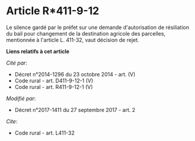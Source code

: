 # Article R*411-9-12

Le silence gardé par le préfet sur une demande d'autorisation de résiliation du bail pour changement de la destination
agricole des parcelles, mentionnée à l'article L. 411-32, vaut décision de rejet.

**Liens relatifs à cet article**

_Cité par_:

  - Décret n°2014-1296 du 23 octobre 2014 - art. (V)
  - Code rural - art. D411-9-12-1 (V)
  - Code rural - art. R411-9-12-1 (V)

_Modifié par_:

  - Décret n°2017-1411 du 27 septembre 2017 - art. 2

_Cite_:

  - Code rural - art. L411-32
